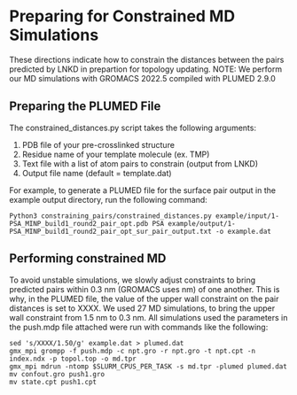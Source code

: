 # Preparing for Constrained MD Simulations

These directions indicate how to constrain the distances between the pairs predicted by LNKD in prepartion for topology updating.
NOTE: We perform our MD simulations with GROMACS 2022.5 compiled with PLUMED 2.9.0

## Preparing the PLUMED File
The constrained_distances.py script takes the following arguments:
1. PDB file of your pre-crosslinked structure
2. Residue name of your template molecule (ex. TMP)
3. Text file with a list of atom pairs to constrain (output from LNKD)
4. Output file name (default = template.dat)

For example, to generate a PLUMED file for the surface pair output in the example output directory, run the following command:
``` text
Python3 constraining_pairs/constrained_distances.py example/input/1-PSA_MINP_build1_round2_pair_opt.pdb PSA example/output/1-PSA_MINP_build1_round2_pair_opt_sur_pair_output.txt -o example.dat
```
## Performing constrained MD
To avoid unstable simulations, we slowly adjust constraints to bring predicted pairs within 0.3 nm (GROMACS uses nm) of one another. This is why, in the PLUMED file, the value of the upper wall constraint on the pair distances is set to XXXX. We used 27 MD simulations, to bring the upper wall constraint from 1.5 nm to 0.3 nm. All simulations used the parameters in the push.mdp file attached were run with commands like the following:
``` text
sed 's/XXXX/1.50/g' example.dat > plumed.dat
gmx_mpi grompp -f push.mdp -c npt.gro -r npt.gro -t npt.cpt -n index.ndx -p topol.top -o md.tpr
gmx_mpi mdrun -ntomp $SLURM_CPUS_PER_TASK -s md.tpr -plumed plumed.dat
mv confout.gro push1.gro
mv state.cpt push1.cpt
```
